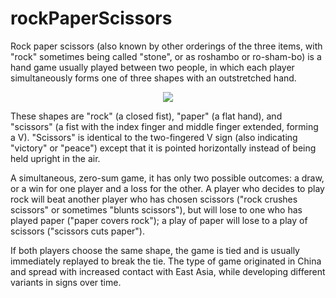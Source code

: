 # rockPaperScissors
<p>
Rock paper scissors (also known by other orderings of the three items, with "rock" sometimes being called "stone", or as roshambo or ro-sham-bo) is a hand game usually played between two people, in which each player simultaneously forms one of three shapes with an outstretched hand.
</p>
<p align="center">
  <img src="https://i.postimg.cc/tJrtdgSB/rock-paper-scissors-2x.png">
</p>
<p>
These shapes are "rock" (a closed fist), "paper" (a flat hand), and "scissors" (a fist with the index finger and middle finger extended, forming a V).
"Scissors" is identical to the two-fingered V sign (also indicating "victory" or "peace") except that it is pointed horizontally instead of being held upright in the air.
</p>
<p>
A simultaneous, zero-sum game, it has only two possible outcomes: a draw, or a win for one player and a loss for the other.
A player who decides to play rock will beat another player who has chosen scissors ("rock crushes scissors" or sometimes "blunts scissors"), but will lose to one who has played paper ("paper covers rock"); a play of paper will lose to a play of scissors ("scissors cuts paper").
</p>
<p>
If both players choose the same shape, the game is tied and is usually immediately replayed to break the tie. 
The type of game originated in China and spread with increased contact with East Asia, while developing different variants in signs over time.
</p>
